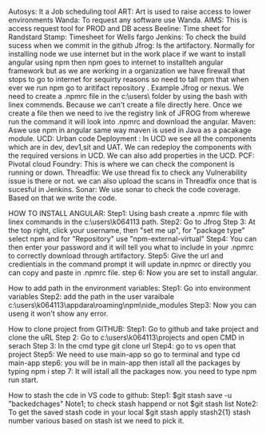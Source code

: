 Autosys: It a Job scheduling tool 
ART: Art is used to raise access to lower environments
Wanda: To request any software use Wanda.
AIMS: This is access request tool for PROD and DB acess
Beeline: Time sheet for Randstard
Stamp: Timesheet for Wells fargo
Jenkins: To check the build sucess when we commit in the github
Jfrog: Is the artifactory. Normally for installing node we use internet but in the work place if we want to install angular using npm then npm goes to internet to installteh angular framework but as we are working in  a organization we have firewall that stops to go to internet for sequirty reasons so need to tall npm that when ever we run npm go to aritifact repository . Example Jfrog or nexus. We need to create a .npmrc file in the c:\users\ folder by using the bash with linex commends. Because we can't create a file directly here. Once we create a file then we need to  ive the registry link of JFROG from wherewe run the command it will look into .npmrc and download the angular.
Maven: Aswe use npm in angular same way maven is used in Java as a pacakage module.
UCD: Urban code Deployment : In UCD we see all the components which are in dev, dev1,sit and UAT. We can redeploy the components with the required versions in UCD. We can also add properties in the UCD.
PCF: Pivotal cloud Foundry: This is where we can check the component is running or down. 
Threadfix: We use thread fix to check any Vulnerability issue is there or not. we can also upload the scans in Threadfix once that is sucesful in Jenkins.
Sonar: We use sonar to check the code coverage. Based on that we write the code.

HOW TO INSTALL ANGULAR:
Step1: Using bash create  a .npmrc file with linex commands in the c:\users\k064113 path.
Step2: Go to Jfrog
Step 3: At the top right,  click your username, then "set me up", for "package type" select npm and for "Repository" use "npm-external-virtual"
Step4: You can then enter your password and it will tell you what to include in your .npmrc to correctly download through artifactory.
Step5: Give the url and credientials in the command prompt it will update in.npmrc or  directly you can copy and paste in .npmrc file.
step 6: Now you are set to install angular.


How to add path in the environment variables:
Step1: Go into environment variables
Step2: add the path in the user varaibale c:\users\k064113\appdara\roaming\npm\nide_modules
Step3: Now you can useng it won't show any error.

How to clone project from GITHUB:
Step1: Go to github and take project and clone the uRL
Step 2: Go to c:\users\k064113\projects and open CMD in serach
Step 3: In the cmd type git clone url
Step4: go to vs open that project
Step5: We need to use main-app so go to terminal and type cd main-app
step6: you will be in main-app then istall all the packages by typing npm i
step 7: It will istall all the packages now. you need to type npm run start.

How to stash the cde in VS code to github:
Step1: $git stash save -u "backedchages"
 Note1; to check stash happend or not
 $git stash list
 Note2: To get the saved stash code in your local
 $git stash apply stash2{1}
 stash number various based on stash ist we need to pick it.
 

